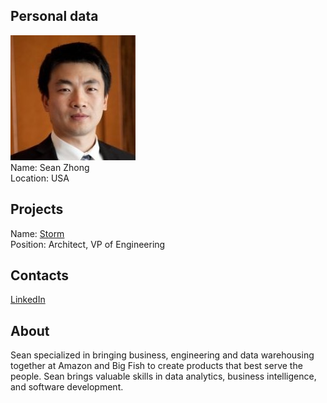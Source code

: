 ## Personal data
![sean_zhong photo](photo/sean_zhong.jpg)  
Name:    Sean Zhong  
Location: USA
## Projects 
Name: [Storm](../projects/storm.md)  
Position: Architect, VP of Engineering  
## Contacts
[LinkedIn](https://www.linkedin.com/in/sean-zhong-96065b3/)    
## About
Sean specialized in bringing business, engineering and data warehousing together at Amazon and Big Fish to create products that best serve the people. Sean brings valuable skills in data analytics, business intelligence, and software development.
